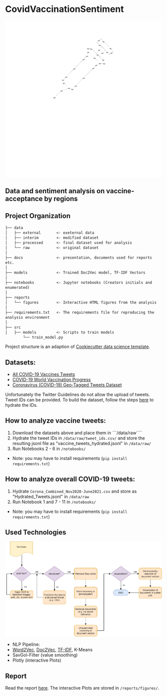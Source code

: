CovidVaccinationSentiment
==============================

![Logo](https://github.com/Madhour/CovaxAnalytica/blob/main/docs/logo/CovaxAnalytica_darkmode.png?raw=true)

Data and sentiment analysis  on vaccine-acceptance by regions
---


Project Organization
------------


    ├── data               
    │   ├── external       <- exeternal data
    │   ├── interim        <- modified dataset
    │   ├── processed      <- final dataset used for analysis
    │   └── raw            <- original dataset
    │
    ├── docs               <- presentation, documents used for reports etc.
    │
    ├── models             <- Trained Doc2Vec model, TF-IDF Vectors
    │
    ├── notebooks          <- Jupyter notebooks (Creators initials and enumerated)
    │
    ├── reports            
    │   └── figures        <- Interactive HTML figures from the analysis
    │
    ├── requirements.txt   <- The requirements file for reproducing the analysis environment
    │
    ├── src                
    │   ├── models         <- Scripts to train models
            └── train_model.py

Project structure is an adaption of [Cookiecutter data science template](https://drivendata.github.io/cookiecutter-data-science/).



## Datasets:
- [All COVID-19 Vaccines Tweets](https://www.kaggle.com/gpreda/all-covid19-vaccines-tweets)
- [COVID-19 World Vaccination Progress](https://www.kaggle.com/gpreda/covid-world-vaccination-progress)
- [Coronavirus (COVID-19) Geo-Tagged Tweets Dataset](https://ieee-dataport.org/open-access/coronavirus-covid-19-geo-tagged-tweets-dataset#files)

Unfortunately the Twitter Guidelines do not allow the upload of tweets. Tweet IDs can be provided. To build the dataset, follow the steps [here](https://github.com/DocNow/hydrator) to hydrate the IDs.

## How to analyze vaccine tweets:
1. Download the datasets above and place them in ```/data/raw````
2. Hydrate the tweet IDs in ```/data/raw/tweet_ids.csv/``` and store the resulting jsonl file as "vaccine_tweets_hydrated.jsonl" in ```/data/raw/```
3. Run Notebooks 2 - 6 in ```/notebooks/```
 - Note: you may have to install requirements (```pip install requirements.txt```)

## How to analyze overall COVID-19 tweets:
1. Hydrate ```Corona_Combined_Nov2020-June2021.csv``` and store as "Hydrated_Tweets.jsonl" in ```/data/raw```
2. Run Notebook 1 and 7 - 11 in ```/notebooks/```
 - Note: you may have to install requirements (```pip install requirements.txt```)

## Used Technologies

 ![NLP Pipeline](/docs/img/process_nlp.png)
 - NLP Pipeline:
  - [Word2Vec](https://radimrehurek.com/gensim/models/word2vec.html), [Doc2Vec](https://radimrehurek.com/gensim/models/doc2vec.html), [TF-IDF](https://scikit-learn.org/stable/modules/generated/sklearn.feature_extraction.text.TfidfVectorizer.html), K-Means
  - SavGol-Filter (value smoothing)
  - Plotly (interactive Plots)

## Report

Read the report [here](/reports/CovaxAnalytica_project_report.pdf). The interactive Plots are stored in ```/reports/figures/```.


